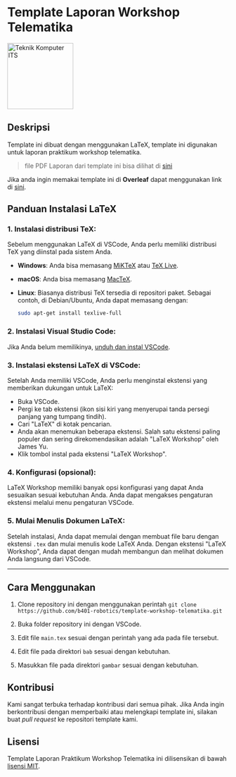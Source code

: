 # Template Laporan Workshop Telematika

<img src="https://www.its.ac.id/komputer/wp-content/uploads/sites/28/2018/03/image10.png" alt="Teknik Komputer ITS" width="150" height="150">

## Deskripsi

Template ini dibuat dengan menggunakan LaTeX, template ini digunakan untuk laporan praktikum workshop telematika.

> file PDF Laporan dari template ini bisa dilihat di [sini](https://b401-robotics.github.io/template-workshop-telematika/laporan.pdf)

Jika anda ingin memakai template ini di **Overleaf** dapat menggunakan link di [sini](https://www.overleaf.com/read/tmgjqzhrkynk#be528b).

## Panduan Instalasi LaTeX

### 1. Instalasi distribusi TeX:

Sebelum menggunakan LaTeX di VSCode, Anda perlu memiliki distribusi TeX yang diinstal pada sistem Anda.

- **Windows**: Anda bisa memasang [MiKTeX](https://miktex.org/) atau [TeX Live](https://www.tug.org/texlive/).
- **macOS**: Anda bisa memasang [MacTeX](https://www.tug.org/mactex/).

- **Linux**: Biasanya distribusi TeX tersedia di repositori paket. Sebagai contoh, di Debian/Ubuntu, Anda dapat memasang dengan:
  ```bash
  sudo apt-get install texlive-full
  ```

### 2. Instalasi Visual Studio Code:

Jika Anda belum memilikinya, [unduh dan instal VSCode](https://code.visualstudio.com/).

### 3. Instalasi ekstensi LaTeX di VSCode:

Setelah Anda memiliki VSCode, Anda perlu menginstal ekstensi yang memberikan dukungan untuk LaTeX:

- Buka VSCode.
- Pergi ke tab ekstensi (ikon sisi kiri yang menyerupai tanda persegi panjang yang tumpang tindih).
- Cari "LaTeX" di kotak pencarian.
- Anda akan menemukan beberapa ekstensi. Salah satu ekstensi paling populer dan sering direkomendasikan adalah "LaTeX Workshop" oleh James Yu.
- Klik tombol instal pada ekstensi "LaTeX Workshop".

### 4. Konfigurasi (opsional):

LaTeX Workshop memiliki banyak opsi konfigurasi yang dapat Anda sesuaikan sesuai kebutuhan Anda. Anda dapat mengakses pengaturan ekstensi melalui menu pengaturan VSCode.

### 5. Mulai Menulis Dokumen LaTeX:

Setelah instalasi, Anda dapat memulai dengan membuat file baru dengan ekstensi `.tex` dan mulai menulis kode LaTeX Anda. Dengan ekstensi "LaTeX Workshop", Anda dapat dengan mudah membangun dan melihat dokumen Anda langsung dari VSCode.

---

## Cara Menggunakan

1. Clone repository ini dengan menggunakan perintah `git clone https://github.com/b401-robotics/template-workshop-telematika.git`

2. Buka folder repository ini dengan VSCode.

3. Edit file `main.tex` sesuai dengan perintah yang ada pada file tersebut.

4. Edit file pada direktori `bab` sesuai dengan kebutuhan.

5. Masukkan file pada direktori `gambar` sesuai dengan kebutuhan.

## Kontribusi

Kami sangat terbuka terhadap kontribusi dari semua pihak. Jika Anda ingin berkontribusi dengan memperbaiki atau melengkapi template ini, silakan buat _pull request_ ke repositori template kami.

## Lisensi

Template Laporan Praktikum Workshop Telematika ini dilisensikan di bawah [lisensi MIT](LICENSE).
